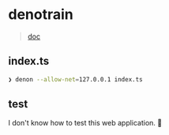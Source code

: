 # denotrain
> [doc](https://deno.land/x/denotrain/)

## index.ts

```zsh
❯ denon --allow-net=127.0.0.1 index.ts
```

## test

I don't know how to test this web application. 🤔
